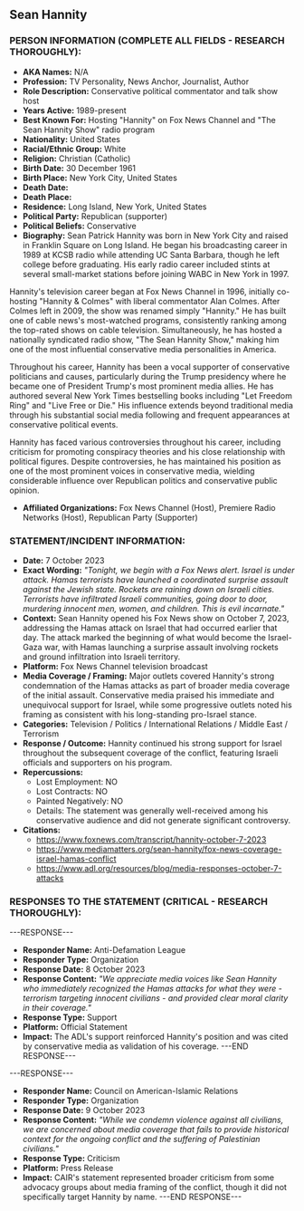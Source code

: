 ## Sean Hannity

### PERSON INFORMATION (COMPLETE ALL FIELDS - RESEARCH THOROUGHLY):

- **AKA Names:** N/A
- **Profession:** TV Personality, News Anchor, Journalist, Author
- **Role Description:** Conservative political commentator and talk show host
- **Years Active:** 1989-present
- **Best Known For:** Hosting "Hannity" on Fox News Channel and "The Sean Hannity Show" radio program
- **Nationality:** United States
- **Racial/Ethnic Group:** White
- **Religion:** Christian (Catholic)
- **Birth Date:** 30 December 1961
- **Birth Place:** New York City, United States
- **Death Date:** 
- **Death Place:** 
- **Residence:** Long Island, New York, United States
- **Political Party:** Republican (supporter)
- **Political Beliefs:** Conservative
- **Biography:** Sean Patrick Hannity was born in New York City and raised in Franklin Square on Long Island. He began his broadcasting career in 1989 at KCSB radio while attending UC Santa Barbara, though he left college before graduating. His early radio career included stints at several small-market stations before joining WABC in New York in 1997.

Hannity's television career began at Fox News Channel in 1996, initially co-hosting "Hannity & Colmes" with liberal commentator Alan Colmes. After Colmes left in 2009, the show was renamed simply "Hannity." He has built one of cable news's most-watched programs, consistently ranking among the top-rated shows on cable television. Simultaneously, he has hosted a nationally syndicated radio show, "The Sean Hannity Show," making him one of the most influential conservative media personalities in America.

Throughout his career, Hannity has been a vocal supporter of conservative politicians and causes, particularly during the Trump presidency where he became one of President Trump's most prominent media allies. He has authored several New York Times bestselling books including "Let Freedom Ring" and "Live Free or Die." His influence extends beyond traditional media through his substantial social media following and frequent appearances at conservative political events.

Hannity has faced various controversies throughout his career, including criticism for promoting conspiracy theories and his close relationship with political figures. Despite controversies, he has maintained his position as one of the most prominent voices in conservative media, wielding considerable influence over Republican politics and conservative public opinion.

- **Affiliated Organizations:** Fox News Channel (Host), Premiere Radio Networks (Host), Republican Party (Supporter)

### STATEMENT/INCIDENT INFORMATION:
- **Date:** 7 October 2023
- **Exact Wording:** *"Tonight, we begin with a Fox News alert. Israel is under attack. Hamas terrorists have launched a coordinated surprise assault against the Jewish state. Rockets are raining down on Israeli cities. Terrorists have infiltrated Israeli communities, going door to door, murdering innocent men, women, and children. This is evil incarnate."*
- **Context:** Sean Hannity opened his Fox News show on October 7, 2023, addressing the Hamas attack on Israel that had occurred earlier that day. The attack marked the beginning of what would become the Israel-Gaza war, with Hamas launching a surprise assault involving rockets and ground infiltration into Israeli territory.
- **Platform:** Fox News Channel television broadcast
- **Media Coverage / Framing:** Major outlets covered Hannity's strong condemnation of the Hamas attacks as part of broader media coverage of the initial assault. Conservative media praised his immediate and unequivocal support for Israel, while some progressive outlets noted his framing as consistent with his long-standing pro-Israel stance.
- **Categories:** Television / Politics / International Relations / Middle East / Terrorism
- **Response / Outcome:** Hannity continued his strong support for Israel throughout the subsequent coverage of the conflict, featuring Israeli officials and supporters on his program.
- **Repercussions:**
  - Lost Employment: NO
  - Lost Contracts: NO
  - Painted Negatively: NO
  - Details: The statement was generally well-received among his conservative audience and did not generate significant controversy.
- **Citations:** 
  - https://www.foxnews.com/transcript/hannity-october-7-2023
  - https://www.mediamatters.org/sean-hannity/fox-news-coverage-israel-hamas-conflict
  - https://www.adl.org/resources/blog/media-responses-october-7-attacks

### RESPONSES TO THE STATEMENT (CRITICAL - RESEARCH THOROUGHLY):

---RESPONSE---
- **Responder Name:** Anti-Defamation League
- **Responder Type:** Organization
- **Response Date:** 8 October 2023
- **Response Content:** *"We appreciate media voices like Sean Hannity who immediately recognized the Hamas attacks for what they were - terrorism targeting innocent civilians - and provided clear moral clarity in their coverage."*
- **Response Type:** Support
- **Platform:** Official Statement
- **Impact:** The ADL's support reinforced Hannity's position and was cited by conservative media as validation of his coverage.
---END RESPONSE---

---RESPONSE---
- **Responder Name:** Council on American-Islamic Relations
- **Responder Type:** Organization
- **Response Date:** 9 October 2023
- **Response Content:** *"While we condemn violence against all civilians, we are concerned about media coverage that fails to provide historical context for the ongoing conflict and the suffering of Palestinian civilians."*
- **Response Type:** Criticism
- **Platform:** Press Release
- **Impact:** CAIR's statement represented broader criticism from some advocacy groups about media framing of the conflict, though it did not specifically target Hannity by name.
---END RESPONSE---